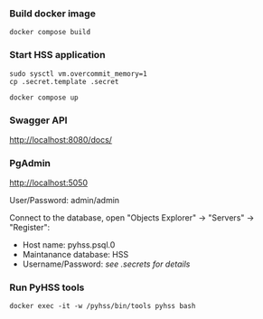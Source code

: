 ### Build docker image
```shell
docker compose build
```

### Start HSS application
```shell
sudo sysctl vm.overcommit_memory=1
cp .secret.template .secret

docker compose up
```

### Swagger API
[http://localhost:8080/docs/](http://localhost:5000/docs/)

### PgAdmin
[http://localhost:5050](http://localhost:5050)

User/Password: admin/admin

Connect to the database, open "Objects Explorer" -> "Servers" -> "Register":
- Host name: pyhss.psql.0
- Maintanance database: HSS
- Username/Password: *see .secrets for details*

### Run PyHSS tools
```shell
docker exec -it -w /pyhss/bin/tools pyhss bash
```
